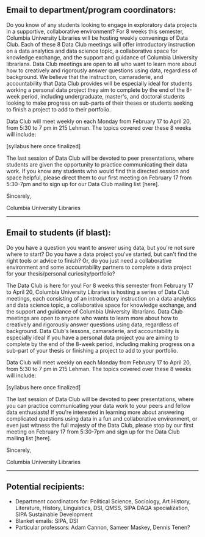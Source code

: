 ## Email to department/program coordinators:

Do you know of any students looking to engage in exploratory data projects in a supportive, collaborative environment? For 8 weeks this semester, Columbia University Libraries will be hosting weekly convenings of Data Club. Each of these 8 Data Club meetings will offer introductory instruction on a data analytics and data science topic, a collaborative space for knowledge exchange, and the support and guidance of Columbia University librarians. Data Club meetings are open to all who want to learn more about how to creatively and rigorously answer questions using data, regardless of background. We believe that the instruction, camaraderie, and accountability that Data Club provides will be especially ideal for students working a personal data project they aim to complete by the end of the 8-week period, including undergraduate, master's, and doctoral students looking to make progress on sub-parts of their theses or students seeking to finish a project to add to their portfolio.

Data Club will meet weekly on each Monday from February 17 to April 20, from 5:30 to 7 pm in 215 Lehman. The topics covered over these 8 weeks will include:

[syllabus here once finalized]

The last session of Data Club will be devoted to peer presentations, where students are given the opportunity to practice communicating their data work. If you know any students who would find this directed session and space helpful, please direct them to our first meeting on February 17 from 5:30-7pm and to sign up for our Data Club mailing list [here].

Sincerely, 

Columbia University Libraries

_____


## Email to students (if blast):

Do you have a question you want to answer using data, but you're not sure where to start? 
Do you have a data project you've started, but can't find the right tools or advice to finish? 
Or, do you just need a collaborative environment and some accountability partners to complete a data project for your thesis/personal curiosity/portfolio?

The Data Club is here for you! For 8 weeks this semester from February 17 to April 20, Columbia University Libraries is hosting a series of Data Club meetings, each consisting of an introductory instruction on a data analytics and data science topic, a collaborative space for knowledge exchange, and the support and guidance of Columbia University librarians. Data Club meetings are open to anyone who wants to learn more about how to creatively and rigorously answer questions using data, regardless of background. Data Club's lessons, camaraderie, and accountability is especially ideal if you have a personal data project you are aiming to complete by the end of the 8-week period, including making progress on a sub-part of your thesis or finishing a project to add to your portfolio.

Data Club will meet weekly on each Monday from February 17 to April 20, from 5:30 to 7 pm in 215 Lehman. The topics covered over these 8 weeks will include:

[syllabus here once finalized]

The last session of Data Club will be devoted to peer presentations, where you can practice communicating your data work to your peers and fellow data enthusiasts! If you're interested in learning more about answering complicated questions using data in a fun and collaborative environment, or even just witness the full majesty of the Data Club, please stop by our first meeting on February 17 from 5:30-7pm and sign up for the Data Club mailing list [here].

Sincerely, 

Columbia University Libraries

_____

## Potential recipients:

- Department coordinators for: Political Science, Sociology, Art History, Literature, History, Linguistics, DSI, QMSS, SIPA DAQA specialization, SIPA Sustainable Development
- Blanket emails: SIPA, DSI
- Particular professors: Adam Cannon, Sameer Maskey, Dennis Tenen?
